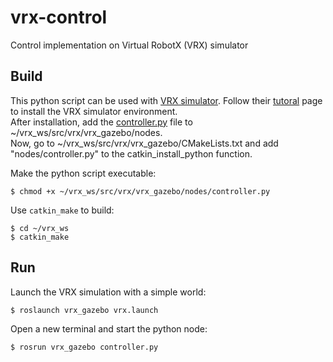 # vrx-control
Control implementation on Virtual RobotX (VRX) simulator

## Build
This python script can be used with [VRX simulator](https://github.com/osrf/vrx). Follow their [tutoral](https://github.com/osrf/vrx/wiki/tutorials) page to install the VRX simulator environment.
<br/>
After installation, add the [controller.py](https://github.com/harsh-mandalia/vrx-control/blob/main/controller.py) file to ~/vrx_ws/src/vrx/vrx_gazebo/nodes.
<br/>
Now, go to ~/vrx_ws/src/vrx/vrx_gazebo/CMakeLists.txt and add "nodes/controller.py" to the catkin_install_python function.

Make the python script executable:
```
$ chmod +x ~/vrx_ws/src/vrx/vrx_gazebo/nodes/controller.py
``` 
Use `catkin_make` to build:
```
$ cd ~/vrx_ws
$ catkin_make
```

## Run
Launch the VRX simulation with a simple world:
```
$ roslaunch vrx_gazebo vrx.launch
```
Open a new terminal and start the python node:
```
$ rosrun vrx_gazebo controller.py
```
